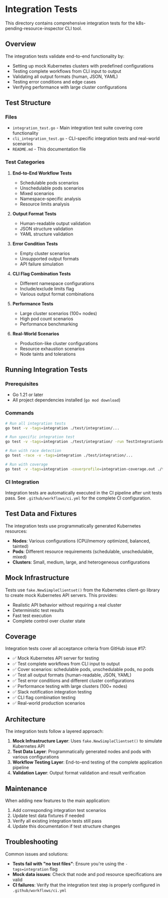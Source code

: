 # Integration Tests

This directory contains comprehensive integration tests for the k8s-pending-resource-inspector CLI tool.

## Overview

The integration tests validate end-to-end functionality by:
- Setting up mock Kubernetes clusters with predefined configurations
- Testing complete workflows from CLI input to output
- Validating all output formats (human, JSON, YAML)
- Testing error conditions and edge cases
- Verifying performance with large cluster configurations

## Test Structure

### Files

- `integration_test.go` - Main integration test suite covering core functionality
- `cli_integration_test.go` - CLI-specific integration tests and real-world scenarios
- `README.md` - This documentation file

### Test Categories

1. **End-to-End Workflow Tests**
   - Schedulable pods scenarios
   - Unschedulable pods scenarios  
   - Mixed scenarios
   - Namespace-specific analysis
   - Resource limits analysis

2. **Output Format Tests**
   - Human-readable output validation
   - JSON structure validation
   - YAML structure validation

3. **Error Condition Tests**
   - Empty cluster scenarios
   - Unsupported output formats
   - API failure simulation

4. **CLI Flag Combination Tests**
   - Different namespace configurations
   - Include/exclude limits flag
   - Various output format combinations

5. **Performance Tests**
   - Large cluster scenarios (100+ nodes)
   - High pod count scenarios
   - Performance benchmarking

6. **Real-World Scenarios**
   - Production-like cluster configurations
   - Resource exhaustion scenarios
   - Node taints and tolerations

## Running Integration Tests

### Prerequisites

- Go 1.21 or later
- All project dependencies installed (`go mod download`)

### Commands

```bash
# Run all integration tests
go test -v -tags=integration ./test/integration/...

# Run specific integration test
go test -v -tags=integration ./test/integration/ -run TestIntegrationSuite

# Run with race detection
go test -race -v -tags=integration ./test/integration/...

# Run with coverage
go test -v -tags=integration -coverprofile=integration-coverage.out ./test/integration/...
```

### CI Integration

Integration tests are automatically executed in the CI pipeline after unit tests pass. See `.github/workflows/ci.yml` for the complete CI configuration.

## Test Data and Fixtures

The integration tests use programmatically generated Kubernetes resources:

- **Nodes**: Various configurations (CPU/memory optimized, balanced, tainted)
- **Pods**: Different resource requirements (schedulable, unschedulable, mixed)
- **Clusters**: Small, medium, large, and heterogeneous configurations

## Mock Infrastructure

Tests use `fake.NewSimpleClientset()` from the Kubernetes client-go library to create mock Kubernetes API servers. This provides:

- Realistic API behavior without requiring a real cluster
- Deterministic test results
- Fast test execution
- Complete control over cluster state

## Coverage

Integration tests cover all acceptance criteria from GitHub issue #17:

- ✅ Mock Kubernetes API server for testing
- ✅ Test complete workflows from CLI input to output  
- ✅ Cover scenarios: schedulable pods, unschedulable pods, no pods
- ✅ Test all output formats (human-readable, JSON, YAML)
- ✅ Test error conditions and different cluster configurations
- ✅ Performance testing with large clusters (100+ nodes)
- ✅ Slack notification integration testing
- ✅ CLI flag combination testing
- ✅ Real-world production scenarios

## Architecture

The integration tests follow a layered approach:

1. **Mock Infrastructure Layer**: Uses `fake.NewSimpleClientset()` to simulate Kubernetes API
2. **Test Data Layer**: Programmatically generated nodes and pods with various configurations
3. **Workflow Testing Layer**: End-to-end testing of the complete application pipeline
4. **Validation Layer**: Output format validation and result verification

## Maintenance

When adding new features to the main application:

1. Add corresponding integration test scenarios
2. Update test data fixtures if needed
3. Verify all existing integration tests still pass
4. Update this documentation if test structure changes

## Troubleshooting

Common issues and solutions:

- **Tests fail with "no test files"**: Ensure you're using the `-tags=integration` flag
- **Mock data issues**: Check that node and pod resource specifications are valid
- **CI failures**: Verify that the integration test step is properly configured in `.github/workflows/ci.yml`
